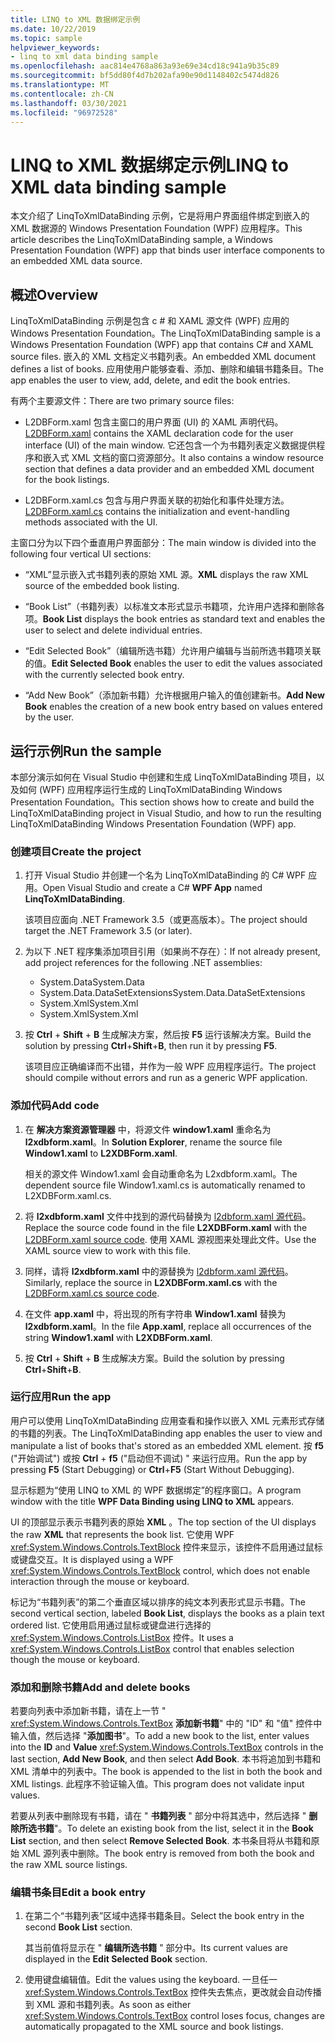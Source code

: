 ```yaml
---
title: LINQ to XML 数据绑定示例
ms.date: 10/22/2019
ms.topic: sample
helpviewer_keywords:
- linq to xml data binding sample
ms.openlocfilehash: aac814e4768a863a93e69e34cd18c941a9b35c89
ms.sourcegitcommit: bf5dd80f4d7b202afa90e90d1148402c5474d826
ms.translationtype: MT
ms.contentlocale: zh-CN
ms.lasthandoff: 03/30/2021
ms.locfileid: "96972528"
---
```

# <a name="linq-to-xml-data-binding-sample"></a><span data-ttu-id="abee5-102">LINQ to XML 数据绑定示例</span><span class="sxs-lookup"><span data-stu-id="abee5-102">LINQ to XML data binding sample</span></span>

<span data-ttu-id="abee5-103">本文介绍了 LinqToXmlDataBinding 示例，它是将用户界面组件绑定到嵌入的 XML 数据源的 Windows Presentation Foundation (WPF) 应用程序。</span><span class="sxs-lookup"><span data-stu-id="abee5-103">This article describes the LinqToXmlDataBinding sample, a Windows Presentation Foundation (WPF) app that binds user interface components to an embedded XML data source.</span></span>

## <a name="overview"></a><span data-ttu-id="abee5-104">概述</span><span class="sxs-lookup"><span data-stu-id="abee5-104">Overview</span></span>

<span data-ttu-id="abee5-105">LinqToXmlDataBinding 示例是包含 c # 和 XAML 源文件 (WPF) 应用的 Windows Presentation Foundation。</span><span class="sxs-lookup"><span data-stu-id="abee5-105">The LinqToXmlDataBinding sample is a Windows Presentation Foundation (WPF) app that contains C# and XAML source files.</span></span> <span data-ttu-id="abee5-106">嵌入的 XML 文档定义书籍列表。</span><span class="sxs-lookup"><span data-stu-id="abee5-106">An embedded XML document defines a list of books.</span></span> <span data-ttu-id="abee5-107">应用使用户能够查看、添加、删除和编辑书籍条目。</span><span class="sxs-lookup"><span data-stu-id="abee5-107">The app enables the user to view, add, delete, and edit the book entries.</span></span>

<span data-ttu-id="abee5-108">有两个主要源文件：</span><span class="sxs-lookup"><span data-stu-id="abee5-108">There are two primary source files:</span></span>

- <span data-ttu-id="abee5-109">L2DBForm.xaml 包含主窗口的用户界面 (UI) 的 XAML 声明代码[](l2dbform-xaml-source-code.md)。</span><span class="sxs-lookup"><span data-stu-id="abee5-109">[L2DBForm.xaml](l2dbform-xaml-source-code.md) contains the XAML declaration code for the user interface (UI) of the main window.</span></span> <span data-ttu-id="abee5-110">它还包含一个为书籍列表定义数据提供程序和嵌入式 XML 文档的窗口资源部分。</span><span class="sxs-lookup"><span data-stu-id="abee5-110">It also contains a window resource section that defines a data provider and an embedded XML document for the book listings.</span></span>

- <span data-ttu-id="abee5-111">L2DBForm.xaml.cs 包含与用户界面关联的初始化和事件处理方法[](l2dbform-xaml-cs-source-code.md)。</span><span class="sxs-lookup"><span data-stu-id="abee5-111">[L2DBForm.xaml.cs](l2dbform-xaml-cs-source-code.md) contains the initialization and event-handling methods associated with the UI.</span></span>

<span data-ttu-id="abee5-112">主窗口分为以下四个垂直用户界面部分：</span><span class="sxs-lookup"><span data-stu-id="abee5-112">The main window is divided into the following four vertical UI sections:</span></span>

- <span data-ttu-id="abee5-113">“XML”显示嵌入式书籍列表的原始 XML 源。</span><span class="sxs-lookup"><span data-stu-id="abee5-113">**XML** displays the raw XML source of the embedded book listing.</span></span>

- <span data-ttu-id="abee5-114">“Book List”（书籍列表）以标准文本形式显示书籍项，允许用户选择和删除各项。</span><span class="sxs-lookup"><span data-stu-id="abee5-114">**Book List** displays the book entries as standard text and enables the user to select and delete individual entries.</span></span>

- <span data-ttu-id="abee5-115">“Edit Selected Book”（编辑所选书籍）允许用户编辑与当前所选书籍项关联的值。</span><span class="sxs-lookup"><span data-stu-id="abee5-115">**Edit Selected Book** enables the user to edit the values associated with the currently selected book entry.</span></span>

- <span data-ttu-id="abee5-116">“Add New Book”（添加新书籍）允许根据用户输入的值创建新书。</span><span class="sxs-lookup"><span data-stu-id="abee5-116">**Add New Book** enables the creation of a new book entry based on values entered by the user.</span></span>

## <a name="run-the-sample"></a><span data-ttu-id="abee5-117">运行示例</span><span class="sxs-lookup"><span data-stu-id="abee5-117">Run the sample</span></span>

<span data-ttu-id="abee5-118">本部分演示如何在 Visual Studio 中创建和生成 LinqToXmlDataBinding 项目，以及如何 (WPF) 应用程序运行生成的 LinqToXmlDataBinding Windows Presentation Foundation。</span><span class="sxs-lookup"><span data-stu-id="abee5-118">This section shows how to create and build the LinqToXmlDataBinding project in Visual Studio, and how to run the resulting LinqToXmlDataBinding Windows Presentation Foundation (WPF) app.</span></span>

### <a name="create-the-project"></a><span data-ttu-id="abee5-119">创建项目</span><span class="sxs-lookup"><span data-stu-id="abee5-119">Create the project</span></span>

1. <span data-ttu-id="abee5-120">打开 Visual Studio 并创建一个名为 LinqToXmlDataBinding 的 C# WPF 应用。</span><span class="sxs-lookup"><span data-stu-id="abee5-120">Open Visual Studio and create a C# **WPF App** named **LinqToXmlDataBinding**.</span></span>

   <span data-ttu-id="abee5-121">该项目应面向 .NET Framework 3.5（或更高版本）。</span><span class="sxs-lookup"><span data-stu-id="abee5-121">The project should target the .NET Framework 3.5 (or later).</span></span>

1. <span data-ttu-id="abee5-122">为以下 .NET 程序集添加项目引用（如果尚不存在）：</span><span class="sxs-lookup"><span data-stu-id="abee5-122">If not already present, add project references for the following .NET assemblies:</span></span>

    - <span data-ttu-id="abee5-123">System.Data</span><span class="sxs-lookup"><span data-stu-id="abee5-123">System.Data</span></span>
    - <span data-ttu-id="abee5-124">System.Data.DataSetExtensions</span><span class="sxs-lookup"><span data-stu-id="abee5-124">System.Data.DataSetExtensions</span></span>
    - <span data-ttu-id="abee5-125">System.Xml</span><span class="sxs-lookup"><span data-stu-id="abee5-125">System.Xml</span></span>
    - <span data-ttu-id="abee5-126">System.Xml</span><span class="sxs-lookup"><span data-stu-id="abee5-126">System.Xml</span></span>

1. <span data-ttu-id="abee5-127">按 **Ctrl** + **Shift** + **B** 生成解决方案，然后按 **F5** 运行该解决方案。</span><span class="sxs-lookup"><span data-stu-id="abee5-127">Build the solution by pressing **Ctrl**+**Shift**+**B**, then run it by pressing **F5**.</span></span>

   <span data-ttu-id="abee5-128">该项目应正确编译而不出错，并作为一般 WPF 应用程序运行。</span><span class="sxs-lookup"><span data-stu-id="abee5-128">The project should compile without errors and run as a generic WPF application.</span></span>

### <a name="add-code"></a><span data-ttu-id="abee5-129">添加代码</span><span class="sxs-lookup"><span data-stu-id="abee5-129">Add code</span></span>

1. <span data-ttu-id="abee5-130">在 **解决方案资源管理器** 中，将源文件 **window1.xaml** 重命名为 **l2xdbform.xaml**。</span><span class="sxs-lookup"><span data-stu-id="abee5-130">In **Solution Explorer**, rename the source file **Window1.xaml** to **L2XDBForm.xaml**.</span></span>

   <span data-ttu-id="abee5-131">相关的源文件 Window1.xaml 会自动重命名为 L2xdbform.xaml。</span><span class="sxs-lookup"><span data-stu-id="abee5-131">The dependent source file Window1.xaml.cs is automatically renamed to L2XDBForm.xaml.cs.</span></span>

1. <span data-ttu-id="abee5-132">将 **l2xdbform.xaml** 文件中找到的源代码替换为 [l2dbform.xaml 源代码](l2dbform-xaml-source-code.md)。</span><span class="sxs-lookup"><span data-stu-id="abee5-132">Replace the source code found in the file **L2XDBForm.xaml** with the [L2DBForm.xaml source code](l2dbform-xaml-source-code.md).</span></span> <span data-ttu-id="abee5-133">使用 XAML 源视图来处理此文件。</span><span class="sxs-lookup"><span data-stu-id="abee5-133">Use the XAML source view to work with this file.</span></span>

1. <span data-ttu-id="abee5-134">同样，请将 **l2xdbform.xaml** 中的源替换为 [l2dbform.xaml 源代码](l2dbform-xaml-cs-source-code.md)。</span><span class="sxs-lookup"><span data-stu-id="abee5-134">Similarly, replace the source in **L2XDBForm.xaml.cs** with the [L2DBForm.xaml.cs source code](l2dbform-xaml-cs-source-code.md).</span></span>

1. <span data-ttu-id="abee5-135">在文件 **app.xaml** 中，将出现的所有字符串 **Window1.xaml** 替换为 **l2xdbform.xaml**。</span><span class="sxs-lookup"><span data-stu-id="abee5-135">In the file **App.xaml**, replace all occurrences of the string **Window1.xaml** with **L2XDBForm.xaml**.</span></span>

1. <span data-ttu-id="abee5-136">按 **Ctrl** + **Shift** + **B** 生成解决方案。</span><span class="sxs-lookup"><span data-stu-id="abee5-136">Build the solution by pressing **Ctrl**+**Shift**+**B**.</span></span>

### <a name="run-the-app"></a><span data-ttu-id="abee5-137">运行应用</span><span class="sxs-lookup"><span data-stu-id="abee5-137">Run the app</span></span>

<span data-ttu-id="abee5-138">用户可以使用 LinqToXmlDataBinding 应用查看和操作以嵌入 XML 元素形式存储的书籍的列表。</span><span class="sxs-lookup"><span data-stu-id="abee5-138">The LinqToXmlDataBinding app enables the user to view and manipulate a list of books that's stored as an embedded XML element.</span></span> <span data-ttu-id="abee5-139">按 **f5** ("开始调试") 或按 **Ctrl** + **f5** ("启动但不调试) " 来运行应用。</span><span class="sxs-lookup"><span data-stu-id="abee5-139">Run the app by pressing **F5** (Start Debugging) or **Ctrl**+**F5** (Start Without Debugging).</span></span>

<span data-ttu-id="abee5-140">显示标题为“使用 LINQ to XML 的 WPF 数据绑定”的程序窗口。</span><span class="sxs-lookup"><span data-stu-id="abee5-140">A program window with the title **WPF Data Binding using LINQ to XML** appears.</span></span>

<span data-ttu-id="abee5-141">UI 的顶部显示表示书籍列表的原始 **XML** 。</span><span class="sxs-lookup"><span data-stu-id="abee5-141">The top section of the UI displays the raw **XML** that represents the book list.</span></span> <span data-ttu-id="abee5-142">它使用 WPF <xref:System.Windows.Controls.TextBlock> 控件来显示，该控件不启用通过鼠标或键盘交互。</span><span class="sxs-lookup"><span data-stu-id="abee5-142">It is displayed using a WPF <xref:System.Windows.Controls.TextBlock> control, which does not enable interaction through the mouse or keyboard.</span></span>

<span data-ttu-id="abee5-143">标记为“书籍列表”的第二个垂直区域以排序的纯文本列表形式显示书籍。</span><span class="sxs-lookup"><span data-stu-id="abee5-143">The second vertical section, labeled **Book List**, displays the books as a plain text ordered list.</span></span> <span data-ttu-id="abee5-144">它使用启用通过鼠标或键盘进行选择的 <xref:System.Windows.Controls.ListBox> 控件。</span><span class="sxs-lookup"><span data-stu-id="abee5-144">It uses a <xref:System.Windows.Controls.ListBox> control that enables selection though the mouse or keyboard.</span></span>

### <a name="add-and-delete-books"></a><span data-ttu-id="abee5-145">添加和删除书籍</span><span class="sxs-lookup"><span data-stu-id="abee5-145">Add and delete books</span></span>

<span data-ttu-id="abee5-146">若要向列表中添加新书籍，请在上一节 "  <xref:System.Windows.Controls.TextBox> **添加新书籍**" 中的 "ID" 和 "值" 控件中输入值，然后选择 "**添加图书**"。</span><span class="sxs-lookup"><span data-stu-id="abee5-146">To add a new book to the list, enter values into the **ID** and **Value** <xref:System.Windows.Controls.TextBox> controls in the last section, **Add New Book**, and then select **Add Book**.</span></span> <span data-ttu-id="abee5-147">本书将追加到书籍和 XML 清单中的列表中。</span><span class="sxs-lookup"><span data-stu-id="abee5-147">The book is appended to the list in both the book and XML listings.</span></span> <span data-ttu-id="abee5-148">此程序不验证输入值。</span><span class="sxs-lookup"><span data-stu-id="abee5-148">This program does not validate input values.</span></span>

<span data-ttu-id="abee5-149">若要从列表中删除现有书籍，请在 " **书籍列表** " 部分中将其选中，然后选择 " **删除所选书籍**"。</span><span class="sxs-lookup"><span data-stu-id="abee5-149">To delete an existing book from the list, select it in the **Book List** section, and then select **Remove Selected Book**.</span></span> <span data-ttu-id="abee5-150">本书条目将从书籍和原始 XML 源列表中删除。</span><span class="sxs-lookup"><span data-stu-id="abee5-150">The book entry is removed from both the book and the raw XML source listings.</span></span>

### <a name="edit-a-book-entry"></a><span data-ttu-id="abee5-151">编辑书条目</span><span class="sxs-lookup"><span data-stu-id="abee5-151">Edit a book entry</span></span>

1. <span data-ttu-id="abee5-152">在第二个“书籍列表”区域中选择书籍条目。</span><span class="sxs-lookup"><span data-stu-id="abee5-152">Select the book entry in the second **Book List** section.</span></span>

   <span data-ttu-id="abee5-153">其当前值将显示在 " **编辑所选书籍** " 部分中。</span><span class="sxs-lookup"><span data-stu-id="abee5-153">Its current values are displayed in the **Edit Selected Book** section.</span></span>

1. <span data-ttu-id="abee5-154">使用键盘编辑值。</span><span class="sxs-lookup"><span data-stu-id="abee5-154">Edit the values using the keyboard.</span></span> <span data-ttu-id="abee5-155">一旦任一 <xref:System.Windows.Controls.TextBox> 控件失去焦点，更改就会自动传播到 XML 源和书籍列表。</span><span class="sxs-lookup"><span data-stu-id="abee5-155">As soon as either <xref:System.Windows.Controls.TextBox> control loses focus, changes are automatically propagated to the XML source and book listings.</span></span>
